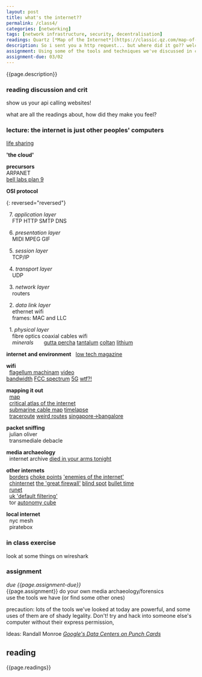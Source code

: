 ```yaml
---  
layout: post  
title: what's the internet??   
permalink: /class4/  
categories: [networking]
tags: [network infrastructure, security, decentralisation]
readings: Quartz [*Map of the Internet*](https://classic.qz.com/map-of-the-internet/)<br>Alex Galloway [*Jodi's Infrastructure*](https://www.e-flux.com/journal/74/59810/jodi-s-infrastructure/)
description: So i sent you a http request... but where did it go?? welcome to the weird and wonderful world of the OSI protocol. in this class we'll unpeel some layers of abstraction that keep the internet looking like it's working great all the time (it's actually a big big mess), learn about media archaeology and network forensics.
assignment: Using some of the tools and techniques we've discussed in class, discover something about your own local internet system.
assignment-due: 03/02
---  
```


{{page.description}}

### reading discussion and crit
show us your api calling websites!

what are all the readings about, how did they make you feel?  
  
### lecture: the internet is just other peoples' computers  
  
[life sharing](http://0100101110101101.org/life-sharing/)  
  
**'the cloud'**  
  
**precursors**  
ARPANET  
[bell labs plan 9](https://9p.io/sys/doc/9.pdf)  

  
**OSI protocol**  
  
{: reversed="reversed"}  

  7. *application layer*  
    FTP HTTP SMTP DNS  
  
  6. *presentation layer*  
    MIDI MPEG GIF  
  
  5. *session layer*  
    TCP/IP  
  
  4. *transport layer*  
    UDP  
  
  3. *network layer*  
    routers  
  
  2. *data link layer*  
    ethernet wifi  
    frames: MAC and LLC  
  
  1. *physical layer*  
    fibre optics coaxial cables wifi  
    *minerals*
      [gutta percha](https://qz.com/785119/the-forgotten-tropical-tree-sap-that-set-off-a-victorian-tech-boom-and-gave-us-global-telecommunications/) [tantalum](https://en.wikipedia.org/wiki/Tantalum) [coltan](https://en.wikipedia.org/wiki/Coltan_mining_and_ethics) [lithium](https://en.wikipedia.org/wiki/Lithium#Production)

**internet and environment**
  [low tech magazine](https://solar.lowtechmagazine.com/2018/09/how-to-build-a-lowtech-website/)

**wifi**  
  [flagellum machinam](http://fii.to/pages/flagellation-machine.html) [video](https://www.youtube.com/watch?v=WqAG1WsZHtY&feature=emb_title)  
[bandwidth]() [FCC spectrum]() [5G]() [wtf?!](https://www.buzzfeednews.com/article/danvergano/5g-is-going-to-screw-up-weather-forecasts-meteorologists?bftwnews&utm_term=4ldqpgc#4ldqpgc)

**mapping it out**  
  [map](http://map.jodi.org)  
  [critical atlas of the internet](http://internet-atlas.net)  
  [submarine cable map](https://www.submarinecablemap.com) [timelapse](https://qz.com/657898/this-map-shows-the-explosive-growth-of-underwater-cables-the-power-the-global-internet/)  
  [traceroute](https://www.mediacollege.com/internet/troubleshooter/traceroute.html) [weird routes](https://dyn.com/blog/internetwide-nearcatastrophela/) [singapore->bangalore](https://cms.qz.com/wp-content/uploads/2016/07/pingmap1v7.jpg?quality=75&strip=all&w=1240&h=690&crop=1)

**packet sniffing**  
  julian oliver  
  transmediale debacle  

**media archaeology**  
  internet archive [died in your arms tonight](https://www.youtube.com/watch?v=JsyWM3EALEw&feature=youtu.be)  

**other internets**  
  [borders](https://qz.com/735314/the-murky-world-of-international-law-is-threatening-to-break-up-the-internet/) [choke points](https://qz.com/780675/how-do-internet-censorship-and-surveillance-actually-work/) ['enemies of the internet'](https://en.m.wikipedia.org/wiki/Internet_censorship_and_surveillance_by_country)  
  [chinternet](https://en.m.wikipedia.org/wiki/Internet_censorship_in_China) [the 'great firewall'](https://en.m.wikipedia.org/wiki/File:Topology_of_the_Chinese_firewall.svg) [blind spot](https://anthology.rhizome.org/blind-spot) [bullet time](https://logicmag.io/china/bullet-time/)  
  [runet](https://www.bbc.com/news/technology-50902496)  
  [uk 'default filtering'](https://en.m.wikipedia.org/wiki/Internet_censorship_in_the_United_Kingdom)  
  tor  [autonomy cube](https://paglen.com/?l=work&s=cube)  


**local internet**  
  nyc mesh  
  piratebox  

### in class exercise  
look at some things on wireshark  

### assignment  
*due {{page.assignment-due}}*<br>
{{page.assignment}}
do your own media archaeology/forensics  
use the tools we have (or find some other ones)  
  
precaution: lots of the tools we've looked at today are powerful, and some uses of them are of shady legality. Don't! try and hack into someone else's computer without their express permission, 

Ideas:
Randall Monroe [*Google's Data Centers on Punch Cards*](https://what-if.xkcd.com/63/)

## reading
{{page.readings}}
